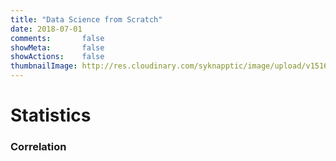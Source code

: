 ```yaml
---
title: "Data Science from Scratch"
date: 2018-07-01
comments:       false
showMeta:       false
showActions:    false
thumbnailImage: http://res.cloudinary.com/syknapptic/image/upload/v1516468904/logo_rd5ifq.png
---
```


# Statistics

### Correlation 